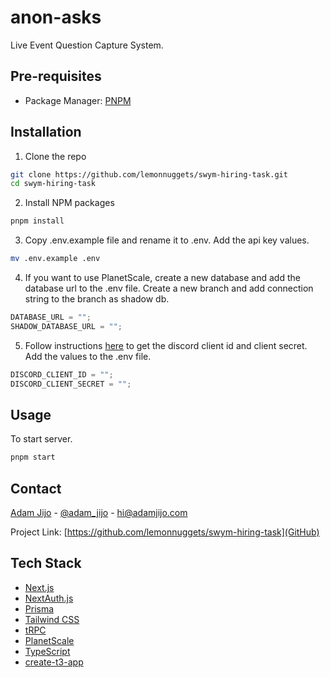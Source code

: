 # anon-asks

Live Event Question Capture System.

## Pre-requisites

- Package Manager: [PNPM](https://pnpm.io/)

## Installation

1. Clone the repo

```sh
git clone https://github.com/lemonnuggets/swym-hiring-task.git
cd swym-hiring-task
```

2. Install NPM packages

```sh
pnpm install
```

3. Copy .env.example file and rename it to .env. Add the api key values.

```sh
mv .env.example .env
```

4. If you want to use PlanetScale, create a new database and add the database url to the .env file. Create a new branch and add connection string to the branch as shadow db.

```js
DATABASE_URL = "";
SHADOW_DATABASE_URL = "";
```

5. Follow instructions [here](https://support.heateor.com/discord-client-id-discord-client-secret/) to get the discord client id and client secret. Add the values to the .env file.

```js
DISCORD_CLIENT_ID = "";
DISCORD_CLIENT_SECRET = "";
```

## Usage

To start server.

```sh
pnpm start
```

## Contact

[Adam Jijo](https://adamjijo.com) - [@adam_jijo](https://twitter.com/adam_jijo) - <hi@adamjijo.com>

Project Link: [https://github.com/lemonnuggets/swym-hiring-task](GitHub)

## Tech Stack

- [Next.js](https://nextjs.org)
- [NextAuth.js](https://next-auth.js.org)
- [Prisma](https://prisma.io)
- [Tailwind CSS](https://tailwindcss.com)
- [tRPC](https://trpc.io)
- [PlanetScale](https://planetscale.com)
- [TypeScript](https://typescriptlang.org)
- [create-t3-app](https://create.t3.gg)

